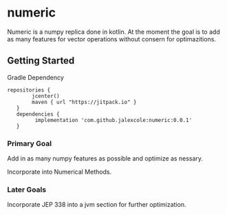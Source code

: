 # numeric
Numeric is a numpy replica done in kotlin. At the moment the goal is to add as many features for vector operations without consern for optimazitions. 

## Getting Started
Gradle Dependency
```
repositories {
        jcenter()
        maven { url "https://jitpack.io" }
   }
   dependencies {
         implementation 'com.github.jalexcole:numeric:0.0.1'
   }
```
 


### Primary Goal
Add in as many numpy features as possible and optimize as nessary.

Incorporate into Numerical Methods.

### Later Goals
Incorporate JEP 338 into a jvm section for further optimization.
